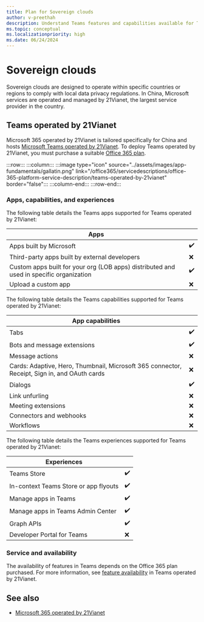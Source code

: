 ```yaml
---
title: Plan for Sovereign clouds
author: v-preethah
description: Understand Teams features and capabilities available for Teams operated by 21Vianet tenants.
ms.topic: conceptual
ms.localizationpriority: high
ms.date: 06/24/2024
---
```


# Sovereign clouds

Sovereign clouds are designed to operate within specific countries or regions to comply with local data privacy regulations. In China, Microsoft services are operated and managed by 21Vianet, the largest service provider in the country.

## Teams operated by 21Vianet

Microsoft 365 operated by 21Vianet is tailored specifically for China and hosts [Microsoft Teams operated by 21Vianet](/officeupdates/teams-app-versioning). To deploy Teams operated by 21Vianet, you must purchase a suitable [Office 365 plan](https://products.office.com/government/compare-office-365-government-plans).

:::row:::
   :::column:::
      :::image type="icon" source="../assets/images/app-fundamentals/gallatin.png" link="/office365/servicedescriptions/office-365-platform-service-description/teams-operated-by-21vianet" border="false":::
   :::column-end:::
:::row-end:::

### Apps, capabilities, and experiences

The following table details the Teams apps supported for Teams operated by 21Vianet:

| **Apps** | &nbsp; |
|-------------|---|
| Apps built by Microsoft | ✔️ |
| Third-party apps built by external developers | ❌ |
| Custom apps built for your org (LOB apps) distributed and used in specific organization| ✔️ |
| Upload a custom app | ❌ |

The following table details the Teams capabilities supported for Teams operated by 21Vianet:

| **App capabilities** | &nbsp; |
|-------------|---|
| Tabs | ✔️ |
| Bots and message extensions | ✔️ |
| Message actions | ❌ |
| Cards: Adaptive, Hero, Thumbnail, Microsoft 365 connector, Receipt, Sign in, and OAuth cards | ❌ |
| Dialogs | ✔️ |
| Link unfurling | ❌ |
| Meeting extensions | ❌ |
| Connectors and webhooks | ❌ |
| Workflows | ❌ |

The following table details the Teams experiences supported for Teams operated by 21Vianet:

| **Experiences** | &nbsp; |
|-------------|---|
| Teams Store | ✔️ |
| In-context Teams Store or app flyouts | ✔️ |
| Manage apps in Teams | ✔️ |
| Manage apps in Teams Admin Center | ✔️ |
| Graph APIs | ✔️ |
| Developer Portal for Teams | ❌ |

### Service and availability

 The availability of features in Teams depends on the Office 365 plan purchased. For more information, see [feature availability](/office365/servicedescriptions/office-365-platform-service-description/teams-operated-by-21vianet) in Teams operated by 21Vianet.

## See also

* [Microsoft 365 operated by 21Vianet](https://learn.microsoft.com/en-us/office365/servicedescriptions/office-365-platform-service-description/microsoft-365-operated-by-21vianet)
